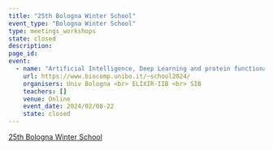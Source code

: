 ```yaml
---
title: "25th Bologna Winter School"
event_type: "Bologna Winter School"
type: meetings_workshops
state: closed
description: 
page_id: 
event:
  - name: "Artificial Intelligence, Deep Learning and protein functional annotation: the state-of-the-art"
    url: https://www.biocomp.unibo.it/~school2024/
    organisers: Univ Bologna <br> ELIXIR-IIB <br> SIB 
    teachers: []
    venue: Online
    event_date: 2024/02/08-22
    state: closed
---
```


[25th Bologna Winter School](https://www.biocomp.unibo.it/~school2024/)


<br>